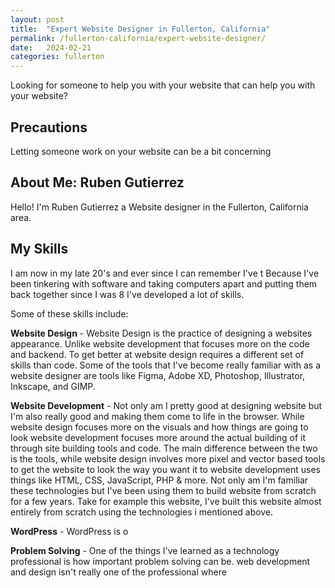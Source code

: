 ```yaml
---
layout: post
title:  "Expert Website Designer in Fullerton, California"
permalink: /fullerton-california/expert-website-designer/
date:   2024-02-21
categories: fullerton
---
```


Looking for someone to help you with your website that can help you with your website?

## Precautions
Letting someone work on your website can be a bit concerning

## About Me: Ruben Gutierrez
Hello! I'm Ruben Gutierrez a Website designer in the Fullerton, California area.

## My Skills
I am now in my late 20's and ever since I can remember I've t
Because I've been tinkering with software and taking computers apart and putting them back together since I was 8 I've developed a lot of skills.

Some of these skills include:

**Website Design** - Website Design is the practice of designing a websites appearance. Unlike website development that focuses more on the code and backend. To get better at website design requires a different set of skills than code. Some of the tools that I've become really familiar with as a website designer are tools like Figma, Adobe XD, Photoshop, Illustrator, Inkscape, and GIMP.

**Website Development** - Not only am I pretty good at designing website but I'm also really good and making them come to life in the browser. While website design focuses more on the visuals and how things are going to look website development focuses more around the actual building of it through site building tools and code. The main difference between the two is the tools, while website design involves more pixel and vector based tools to get the website to look the way you want it to website development uses things like HTML, CSS, JavaScript, PHP & more. Not only am I'm familiar these technologies but I've been using them to build website from scratch for a few years. Take for example this website, I've built this website almost entirely from scratch using the technologies i mentioned above.  

**WordPress** - WordPress is o

**Problem Solving** - One of the things I've learned as a technology professional is how important problem solving can be. web development and design isn't really one of the professional where 
